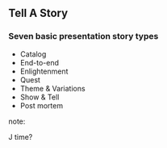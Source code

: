 ## Tell A Story

### Seven basic presentation story types

* Catalog
* End-to-end
* Enlightenment
* Quest
* Theme & Variations
* Show & Tell
* Post mortem

note:

J
time?
